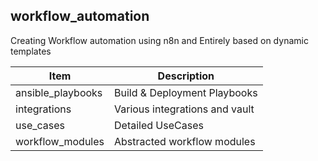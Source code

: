 ## workflow_automation
Creating Workflow automation using n8n and Entirely based on dynamic templates


| Item         | Description     |
|--------------|-----------|
| ansible_playbooks     | Build & Deployment Playbooks      |
| integrations          | Various integrations and vault      |
| use_cases             | Detailed UseCases  |
| workflow_modules      | Abstracted workflow modules  |